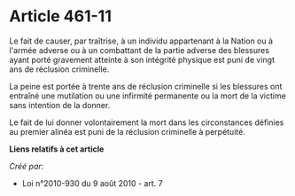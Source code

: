 # Article 461-11

Le fait de causer, par traîtrise, à un individu appartenant à la Nation ou à l'armée adverse ou à un combattant de la partie
adverse des blessures ayant porté gravement atteinte à son intégrité physique est puni de vingt ans de réclusion criminelle.

La peine est portée à trente ans de réclusion criminelle si les blessures ont entraîné une mutilation ou une infirmité
permanente ou la mort de la victime sans intention de la donner.

Le fait de lui donner volontairement la mort dans les circonstances définies au premier alinéa est puni de la réclusion
criminelle à perpétuité.

**Liens relatifs à cet article**

_Créé par_:

  - Loi n°2010-930 du 9 août 2010 - art. 7
